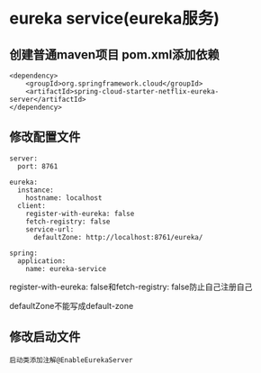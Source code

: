 # eureka service(eureka服务)

## 创建普通maven项目 pom.xml添加依赖
    
    <dependency>
        <groupId>org.springframework.cloud</groupId>
        <artifactId>spring-cloud-starter-netflix-eureka-server</artifactId>
    </dependency>

## 修改配置文件

    server:
      port: 8761
    
    eureka:
      instance:
        hostname: localhost
      client:
        register-with-eureka: false
        fetch-registry: false
        service-url:
          defaultZone: http://localhost:8761/eureka/
    
    spring:
      application:
        name: eureka-service
        
register-with-eureka: false和fetch-registry: false防止自己注册自己

defaultZone不能写成default-zone

## 修改启动文件
    
    启动类添加注解@EnableEurekaServer